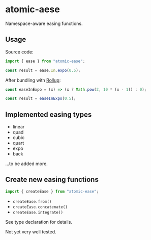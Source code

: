 # atomic-aese

Namespace-aware easing functions.


## Usage

Source code:

```js
import { ease } from "atomic-ease";

const result = ease.In.expo(0.5);
```

After bundling with [Rollup](https://rollupjs.org/):

```js
const easeInExpo = (x) => (x ? Math.pow(2, 10 * (x - 1)) : 0);

const result = easeInExpo(0.5);
```


## Implemented easing types

- linear
- quad
- cubic
- quart
- expo
- back

...to be added more.


## Create new easing functions

```js
import { createEase } from "atomic-ease";
```

- `createEase.from()`
- `createEase.concatenate()`
- `createEase.integrate()`

See type declaration for details.

Not yet very well tested.
